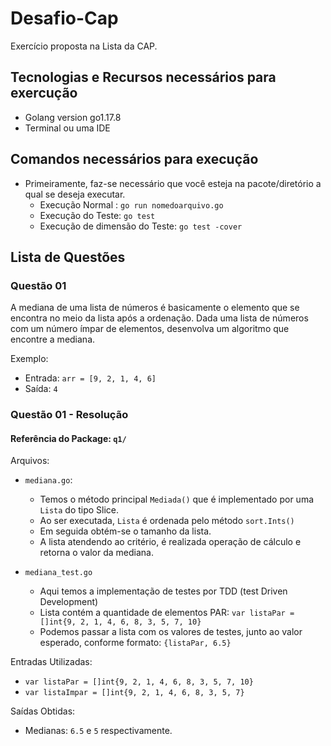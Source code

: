 # Desafio-Cap
Exercício proposta na Lista da CAP.

##  Tecnologias e Recursos necessários para exercução
 - Golang version go1.17.8
 - Terminal ou uma IDE

## Comandos necessários para execução
- Primeiramente, faz-se necessário que você esteja na pacote/diretório a qual se deseja executar.
   - Execução Normal : `go run nomedoarquivo.go` 
   - Execução do Teste: `go test`
   - Execução de dimensão do Teste: `go test -cover`

##  Lista de Questões
### Questão 01

A mediana de uma lista de números é basicamente o elemento que se encontra no meio da lista após a ordenação. Dada uma lista de números com um número ímpar de elementos, desenvolva um algoritmo que encontre a mediana.

Exemplo: 
* Entrada: `arr = [9, 2, 1, 4, 6]`
* Saída: `4`

### Questão 01 - Resolução

#### Referência do Package: `q1/`
 Arquivos: 
 - `mediana.go`:
      - Temos o método principal `Mediada()` que é implementado por uma `Lista` do tipo Slice.
      - Ao ser executada, `Lista` é ordenada pelo método `sort.Ints()`
      - Em seguida obtém-se o tamanho da lista.
      - A lista atendendo ao critério, é realizada operação de cálculo e retorna o valor da mediana.
     
 - `mediana_test.go`
      - Aqui temos a implementação de testes por TDD (test Driven Development)
      - Lista contém a quantidade de elementos PAR: `var listaPar = []int{9, 2, 1, 4, 6, 8, 3, 5, 7, 10}`
      - Podemos passar a lista com os valores de testes, junto ao valor esperado, conforme formato: `{listaPar, 6.5}`

Entradas Utilizadas: 
 - `var listaPar = []int{9, 2, 1, 4, 6, 8, 3, 5, 7, 10}`
 - `var listaImpar = []int{9, 2, 1, 4, 6, 8, 3, 5, 7}`

Saídas Obtidas: 
 - Medianas: `6.5` e `5` respectivamente.
